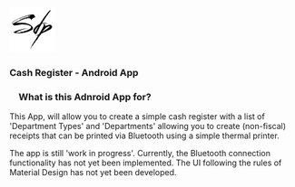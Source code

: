 <!-- PROJECT LOGO -->
<br />
<div align="left">
  <a href="https://github.com/simone-di-paolo">
    <img src="app/src/main/res/logo/sdp-logo-black.png" alt="Logo" width="80" height="80">
  </a>
</div>

<div align="left">
  <h3>Cash Register - Android App</h3>

  <h3 dir="auto"><a id="user-content-what-are-vine-copulas" class="anchor" aria-hidden="true" href="#what-are-vine-copulas"><svg class="octicon octicon-link" viewBox="0 0 16 16" version="1.1" width="16" height="16" aria-hidden="true"></path></svg></a>What is this Adnroid App for?</h3>

  <p text-align="center">
      This App, will allow you to create a simple cash register with a list of 'Department Types' and 'Departments' allowing you to create (non-fiscal) receipts that can be printed via Bluetooth using a 
  simple thermal printer.
  
  The app is still 'work in progress'.
  Currently, the Bluetooth connection functionality has not yet been implemented. The UI following the rules of Material Design has not yet been developed.
  </p>

</div>
